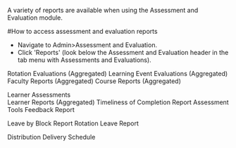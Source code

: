 A variety of reports are available when using the Assessment and Evaluation module.

#How to access assessment and evaluation reports  
* Navigate to Admin>Assessment and Evaluation.
* Click 'Reports' (look below the Assessment and Evaluation header in the tab menu with Assessments and Evaluations).

Rotation Evaluations (Aggregated)
Learning Event Evaluations (Aggregated)
Faculty Reports (Aggregated)
Course Reports (Aggregated)

Learner Assessments  
Learner Reports (Aggregated)
Timeliness of Completion Report
Assessment Tools Feedback Report

Leave by Block Report
Rotation Leave Report

Distribution Delivery Schedule
